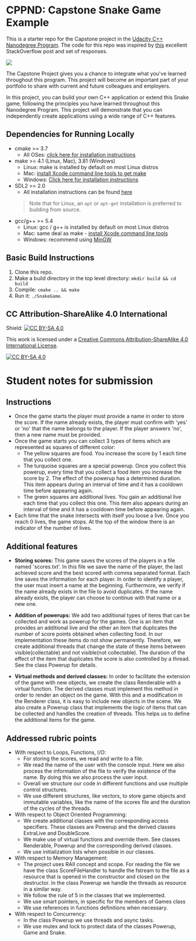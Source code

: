 # CPPND: Capstone Snake Game Example

This is a starter repo for the Capstone project in the [Udacity C++ Nanodegree Program](https://www.udacity.com/course/c-plus-plus-nanodegree--nd213). The code for this repo was inspired by [this](https://codereview.stackexchange.com/questions/212296/snake-game-in-c-with-sdl) excellent StackOverflow post and set of responses.

<img src="snake_game.gif"/>

The Capstone Project gives you a chance to integrate what you've learned throughout this program. This project will become an important part of your portfolio to share with current and future colleagues and employers.

In this project, you can build your own C++ application or extend this Snake game, following the principles you have learned throughout this Nanodegree Program. This project will demonstrate that you can independently create applications using a wide range of C++ features.

## Dependencies for Running Locally
* cmake >= 3.7
  * All OSes: [click here for installation instructions](https://cmake.org/install/)
* make >= 4.1 (Linux, Mac), 3.81 (Windows)
  * Linux: make is installed by default on most Linux distros
  * Mac: [install Xcode command line tools to get make](https://developer.apple.com/xcode/features/)
  * Windows: [Click here for installation instructions](http://gnuwin32.sourceforge.net/packages/make.htm)
* SDL2 >= 2.0
  * All installation instructions can be found [here](https://wiki.libsdl.org/Installation)
  >Note that for Linux, an `apt` or `apt-get` installation is preferred to building from source. 
* gcc/g++ >= 5.4
  * Linux: gcc / g++ is installed by default on most Linux distros
  * Mac: same deal as make - [install Xcode command line tools](https://developer.apple.com/xcode/features/)
  * Windows: recommend using [MinGW](http://www.mingw.org/)

## Basic Build Instructions

1. Clone this repo.
2. Make a build directory in the top level directory: `mkdir build && cd build`
3. Compile: `cmake .. && make`
4. Run it: `./SnakeGame`.


## CC Attribution-ShareAlike 4.0 International


Shield: [![CC BY-SA 4.0][cc-by-sa-shield]][cc-by-sa]

This work is licensed under a
[Creative Commons Attribution-ShareAlike 4.0 International License][cc-by-sa].

[![CC BY-SA 4.0][cc-by-sa-image]][cc-by-sa]

[cc-by-sa]: http://creativecommons.org/licenses/by-sa/4.0/
[cc-by-sa-image]: https://licensebuttons.net/l/by-sa/4.0/88x31.png
[cc-by-sa-shield]: https://img.shields.io/badge/License-CC%20BY--SA%204.0-lightgrey.svg

# Student notes for submission

## Instructions
* Once the game starts the player must provide a name in order to store the score. If the name already exists, the player must confirm with 'yes' or 'no' that the name belongs to the player. If the player answers 'no', then a new name must be provided.
* Once the game starts you can collect 3 types of items which are represented as squares of different color:
  * The yellow squares are food. You increase the score by 1 each time that you collect one.
  * The turquoise squares are a special powerup. Once you collect this powerup, every time that you collect a food item you increase the score by 2. The effect of the powerup has a determined duration. This item appears during an interval of time and it has a cooldown time before appearing again.
  * The green squares are additional lives. You gain an additional live each time that you collect this one. This item also appears during an interval of time and it has a cooldown time before appearing again.
* Each time that the snake intersects with itself you loose a live. Once you reach 0 lives, the game stops. At the top of the window there is an indicator of the number of lives.


## Additional features
* **Storing scores:** This game saves the scores of the players in a file named 'scores.txt'. In this file we save the name of the player, the last achieved score and the best scored with comma separated format. Each line saves the information for each player. In order to identify a player, the user must insert a name at the beginning. Furthermore, we verify if the name already exists in the file to avoid duplicates. If the name already exists, the player can choose to continue with that name or a new one.

* **Addition of powerups:** We add two additional types of items that can be collected and work as powerup for the games. One is an item that provides an additional live and the other an item that duplicates the number of score points obtained when collecting food. In our implementation these items do not show permanently. Therefore, we create additional threads that change the state of these items between visible(collectable) and not visible(not collectable). The duration of the effect of the item that duplicates the score is also controlled by a thread. See the class Powerup for details.

* **Virtual methods and derived classes:** In order to facilitate the extension of the game with new objects, we create the class Renderable with a virtual function. The derived classes must implement this method in order to render an object on the game. With this and a modification in the Renderer class, it is easy to include new objects in the scene. We also create a Powerup class that implements the logic of items that can be collected and handles the creation of threads. This helps us to define the additional items for the game.

## Addressed rubric points

* With respect to Loops, Functions, I/O:
  * For storing the scores, we read and write to a file.
  * We read the name of the user with the console input. Here we also process the information of the file to verify the existence of the name. By doing this we also process the user input.
  * Overall we structure our code in different functions and use multiple control structures.
  * We use different structures, like vectors, to store game objects and immutable variables, like the name of the scores file and the duration of the cycles of the threads.
* With respect to Object Oriented Programming:
  * We create additional classes with the corresponding access specifiers. These classes are Powerup and the derived classes ExtraLive and DoubleScore.
  * We make use of virtual functions and override them. See classes Renderable, Powerup and the corresponding derived classes.
  * We use initialization lists when possible in our classes.
* With respect to Memory Management:
  * The project uses RAII concept and scope. For reading the file we have the class ScoreFileHandler to handle the fstream to the file as a resource that is opened in the constructor and closed on the destructor. In the class Powerup we handle the threads as resource in a similar way.
  * We follow the rule of 5 in the classes that we implemented.
  * We use smart pointers, in specific for the members of Games class
  * We use references in functions definitions when necessary.
* With respect to Concurrency:
  * In the class Powerup we use threads and async tasks.
  * We use mutex and lock to protect data of the classes Powerup, Game and Snake.


